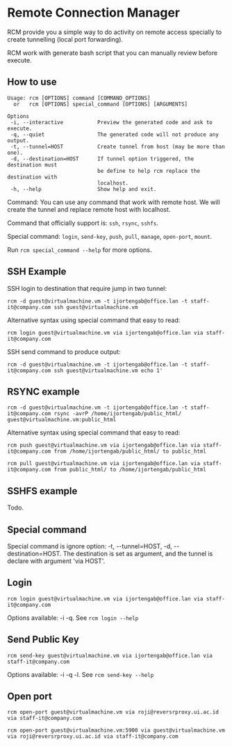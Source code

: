 Remote Connection Manager
=========================

RCM provide you a simple way to do activity on remote access specially to create
tunnelling (local port forwarding).

RCM work with generate bash script that you can manually review before execute.

## How to use

```
Usage: rcm [OPTIONS] command [COMMAND_OPTIONS]
  or   rcm [OPTIONS] special_command [OPTIONS] [ARGUMENTS]

Options
 -i, --interactive           Preview the generated code and ask to execute.
 -q, --quiet                 The generated code will not produce any output.
 -t, --tunnel=HOST           Create tunnel from host (may be more than one).
 -d, --destination=HOST      If tunnel option triggered, the destination must
                             be define to help rcm replace the destination with
                             localhost.
 -h, --help                  Show help and exit.

```
Command:
  You can use any command that work with remote host. We will create the
  tunnel and replace remote host with localhost.

  Command that officially support is: `ssh`, `rsync`, `sshfs`.

Special command:
  `login`, `send-key`, `push`, `pull`, `manage`, `open-port`, `mount`.

Run `rcm special_command --help` for more options.


## SSH Example

SSH login to destination that require jump in two tunnel:

```
rcm -d guest@virtualmachine.vm -t ijortengab@office.lan -t staff-it@company.com ssh guest@virtualmachine.vm
```

Alternative syntax using special command that easy to read:

```
rcm login guest@virtualmachine.vm via ijortengab@office.lan via staff-it@company.com
```

SSH send command to produce output:

```
rcm -d guest@virtualmachine.vm -t ijortengab@office.lan -t staff-it@company.com ssh guest@virtualmachine.vm echo 1'
```

## RSYNC example

```
rcm -d guest@virtualmachine.vm -t ijortengab@office.lan -t staff-it@company.com rsync -avrP /home/ijortengab/public_html/ guest@virtualmachine.vm:public_html
```

Alternative syntax using special command that easy to read:

```
rcm push guest@virtualmachine.vm via ijortengab@office.lan via staff-it@company.com from /home/ijortengab/public_html/ to public_html
```

```
rcm pull guest@virtualmachine.vm via ijortengab@office.lan via staff-it@company.com from public_html/ to /home/ijortengab/public_html
```

## SSHFS example

Todo.

## Special command

Special command is ignore option: -t, --tunnel=HOST, -d, --destination=HOST.
The destination is set as argument, and the tunnel is declare with argument
'via HOST'.

## Login

```
rcm login guest@virtualmachine.vm via ijortengab@office.lan via staff-it@company.com
```

Options available: -i -q. See `rcm login --help`

## Send Public Key

```
rcm send-key guest@virtualmachine.vm via ijortengab@office.lan via staff-it@company.com
```

Options available: -i -q -l. See `rcm send-key --help`

## Open port

```
rcm open-port guest@virtualmachine.vm via roji@reversrproxy.ui.ac.id via staff-it@company.com
```

```
rcm open-port guest@virtualmachine.vm:5900 via guest@virtualmachine.vm via roji@reversrproxy.ui.ac.id via staff-it@company.com
```
